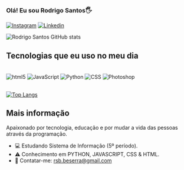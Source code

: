 ### Olá! Eu sou Rodrigo Santos🖐


[![Instagram](https://img.shields.io/badge/Instagram-E4405F?style=for-the-badge&logo=instagram&logoColor=white
)](https://www.instagram.com/rodrygo_of/)
[![Linkedin](https://img.shields.io/badge/LinkedIn-0077B5?style=for-the-badge&logo=linkedin&logoColor=white
)](https://www.linkedin.com/in/rodrigo-santos-3b5511269/)

![Rodrigo Santos GitHub stats](https://github-readme-stats.vercel.app/api?username=RodrigoSantos359&show_icons=true&theme=highcontrast)


## Tecnologias que eu uso no meu dia

<div style="display: inline_block"><br/>
 <img align="center" alt="html5" src="https://img.shields.io/badge/HTML5-E34F26?style=for-the-badge&logo=html5&logoColor=white"/> 
 <img align="center" alt="JavaScript" src="https://img.shields.io/badge/JavaScript-F7DF1E?style=for-the-badge&logo=javascript&logoColor=black"/>
 <img align="center" alt="Python" src="https://img.shields.io/badge/Python-14354C?style=for-the-badge&logo=python&logoColor=white"/>
 <img align="center" alt="CSS" src="https://img.shields.io/badge/CSS-239120?&style=for-the-badge&logo=css3&logoColor=white"/>
 <img align="center" alt="Photoshop" src="https://aleen42.github.io/badges/src/photoshop.svg"/>
</div><br/>

[![Top Langs](https://github-readme-stats.vercel.app/api/top-langs/?username=RodrigoSantos359)](https://github.com/anuraghazra/github-readme-stats)

## Mais informação

Apaixonado por tecnologia, educação e por mudar a vida das pessoas através da programação.
- 💻 Estudando Sistema de Informação (5º período).
- ⚠️ Conhecimento em PYTHON, JAVASCRIPT, CSS & HTML.
- 📧 Contatar-me: rsb.beserra@gmail.com
